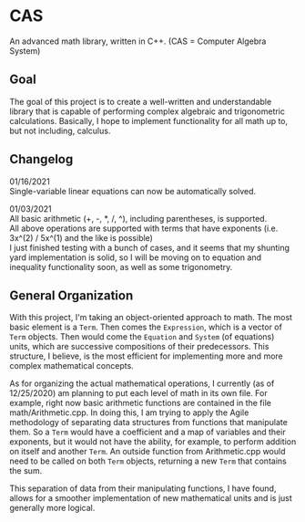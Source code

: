 # CAS
An advanced math library, written in C++. (CAS = Computer Algebra System)

## Goal
The goal of this project is to create a well-written and understandable library that is capable of performing complex algebraic and trigonometric calculations. Basically, I hope to implement functionality for all math up to, but not including, calculus.

## Changelog  
01/16/2021  
Single-variable linear equations can now be automatically solved.  
  
01/03/2021  
All basic arithmetic (+, -, \*, /, ^), including parentheses, is supported.  
All above operations are supported with terms that have exponents (i.e. 3x^(2) / 5x^(1) and the like is possible)  
I just finished testing with a bunch of cases, and it seems that my shunting yard implementation is solid, so I will be moving on to equation and inequality functionality soon, as well as some trigonometry.

## General Organization
With this project, I'm taking an object-oriented approach to math. The most basic element is a `Term`. Then comes the `Expression`, which is a vector of `Term` objects. Then would come the `Equation` and `System` (of equations) units, which are successive compositions of their predecessors. This structure, I believe, is the most efficient for implementing more and more complex mathematical concepts.  

As for organizing the actual mathematical operations, I currently (as of 12/25/2020) am planning to put each level of math in its own file. For example, right now basic arithmetic functions are contained in the file math/Arithmetic.cpp. In doing this, I am trying to apply the Agile methodology of separating data structures from functions that manipulate them. So a `Term` would have a coefficient and a map of variables and their exponents, but it would not have the ability, for example, to perform addition on itself and another `Term`. An outside function from Arithmetic.cpp would need to be called on both `Term` objects, returning a new `Term` that contains the sum.  

This separation of data from their manipulating functions, I have found, allows for a smoother implementation of new mathematical units and is just generally more logical.
